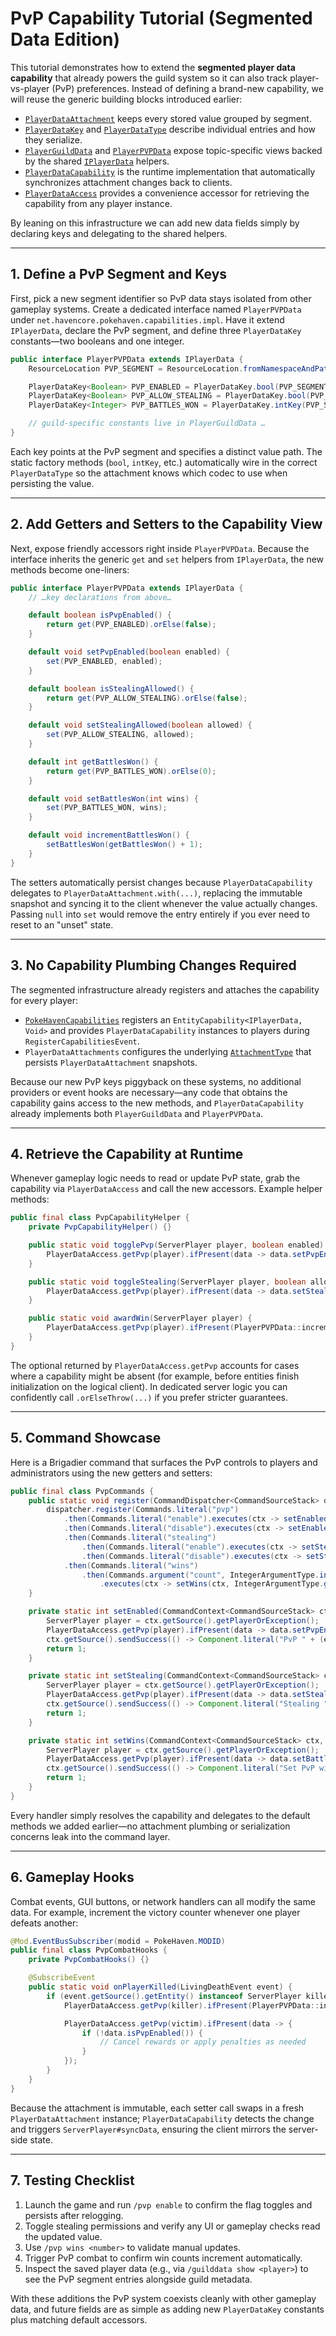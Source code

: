 # PvP Capability Tutorial (Segmented Data Edition)

This tutorial demonstrates how to extend the **segmented player data capability** that already powers the guild system so it can also track player-vs-player (PvP) preferences. Instead of defining a brand-new capability, we will reuse the generic building blocks introduced earlier:

- [`PlayerDataAttachment`](../src/main/java/net/havencore/pokehaven/capabilities/PlayerDataAttachment.java) keeps every stored value grouped by segment.
- [`PlayerDataKey`](../src/main/java/net/havencore/pokehaven/capabilities/PlayerDataKey.java) and [`PlayerDataType`](../src/main/java/net/havencore/pokehaven/capabilities/PlayerDataType.java) describe individual entries and how they serialize.
- [`PlayerGuildData`](../src/main/java/net/havencore/pokehaven/capabilities/impl/PlayerGuildData.java) and [`PlayerPVPData`](../src/main/java/net/havencore/pokehaven/capabilities/impl/PlayerPVPData.java) expose topic-specific views backed by the shared [`IPlayerData`](../src/main/java/net/havencore/pokehaven/capabilities/IPlayerData.java) helpers.
- [`PlayerDataCapability`](../src/main/java/net/havencore/pokehaven/capabilities/PlayerDataCapability.java) is the runtime implementation that automatically synchronizes attachment changes back to clients.
- [`PlayerDataAccess`](../src/main/java/net/havencore/pokehaven/capabilities/PlayerDataAccess.java) provides a convenience accessor for retrieving the capability from any player instance.

By leaning on this infrastructure we can add new data fields simply by declaring keys and delegating to the shared helpers.

---

## 1. Define a PvP Segment and Keys

First, pick a new segment identifier so PvP data stays isolated from other gameplay systems. Create a dedicated interface named `PlayerPVPData` under `net.havencore.pokehaven.capabilities.impl`. Have it extend `IPlayerData`, declare the PvP segment, and define three `PlayerDataKey` constants—two booleans and one integer.

```java
public interface PlayerPVPData extends IPlayerData {
    ResourceLocation PVP_SEGMENT = ResourceLocation.fromNamespaceAndPath(PokeHaven.MODID, "pvp");

    PlayerDataKey<Boolean> PVP_ENABLED = PlayerDataKey.bool(PVP_SEGMENT, "enable_pvp");
    PlayerDataKey<Boolean> PVP_ALLOW_STEALING = PlayerDataKey.bool(PVP_SEGMENT, "allow_stealing");
    PlayerDataKey<Integer> PVP_BATTLES_WON = PlayerDataKey.intKey(PVP_SEGMENT, "battles_won");

    // guild-specific constants live in PlayerGuildData …
}
```

Each key points at the PvP segment and specifies a distinct value path. The static factory methods (`bool`, `intKey`, etc.) automatically wire in the correct `PlayerDataType` so the attachment knows which codec to use when persisting the value.

---

## 2. Add Getters and Setters to the Capability View

Next, expose friendly accessors right inside `PlayerPVPData`. Because the interface inherits the generic `get` and `set` helpers from `IPlayerData`, the new methods become one-liners:

```java
public interface PlayerPVPData extends IPlayerData {
    // …key declarations from above…

    default boolean isPvpEnabled() {
        return get(PVP_ENABLED).orElse(false);
    }

    default void setPvpEnabled(boolean enabled) {
        set(PVP_ENABLED, enabled);
    }

    default boolean isStealingAllowed() {
        return get(PVP_ALLOW_STEALING).orElse(false);
    }

    default void setStealingAllowed(boolean allowed) {
        set(PVP_ALLOW_STEALING, allowed);
    }

    default int getBattlesWon() {
        return get(PVP_BATTLES_WON).orElse(0);
    }

    default void setBattlesWon(int wins) {
        set(PVP_BATTLES_WON, wins);
    }

    default void incrementBattlesWon() {
        setBattlesWon(getBattlesWon() + 1);
    }
}
```

The setters automatically persist changes because `PlayerDataCapability` delegates to `PlayerDataAttachment.with(...)`, replacing the immutable snapshot and syncing it to the client whenever the value actually changes. Passing `null` into `set` would remove the entry entirely if you ever need to reset to an "unset" state.

---

## 3. No Capability Plumbing Changes Required

The segmented infrastructure already registers and attaches the capability for every player:

- [`PokeHavenCapabilities`](../src/main/java/net/havencore/pokehaven/capabilities/PokeHavenCapabilities.java) registers an `EntityCapability<IPlayerData, Void>` and provides `PlayerDataCapability` instances to players during `RegisterCapabilitiesEvent`.
- `PlayerDataAttachments` configures the underlying [`AttachmentType`](../src/main/java/net/havencore/pokehaven/capabilities/PlayerDataAttachments.java) that persists `PlayerDataAttachment` snapshots.

Because our new PvP keys piggyback on these systems, no additional providers or event hooks are necessary—any code that obtains the capability gains access to the new methods, and `PlayerDataCapability` already implements both `PlayerGuildData` and `PlayerPVPData`.

---

## 4. Retrieve the Capability at Runtime

Whenever gameplay logic needs to read or update PvP state, grab the capability via `PlayerDataAccess` and call the new accessors. Example helper methods:

```java
public final class PvpCapabilityHelper {
    private PvpCapabilityHelper() {}

    public static void togglePvp(ServerPlayer player, boolean enabled) {
        PlayerDataAccess.getPvp(player).ifPresent(data -> data.setPvpEnabled(enabled));
    }

    public static void toggleStealing(ServerPlayer player, boolean allowed) {
        PlayerDataAccess.getPvp(player).ifPresent(data -> data.setStealingAllowed(allowed));
    }

    public static void awardWin(ServerPlayer player) {
        PlayerDataAccess.getPvp(player).ifPresent(PlayerPVPData::incrementBattlesWon);
    }
}
```

The optional returned by `PlayerDataAccess.getPvp` accounts for cases where a capability might be absent (for example, before entities finish initialization on the logical client). In dedicated server logic you can confidently call `.orElseThrow(...)` if you prefer stricter guarantees.

---

## 5. Command Showcase

Here is a Brigadier command that surfaces the PvP controls to players and administrators using the new getters and setters:

```java
public final class PvpCommands {
    public static void register(CommandDispatcher<CommandSourceStack> dispatcher) {
        dispatcher.register(Commands.literal("pvp")
            .then(Commands.literal("enable").executes(ctx -> setEnabled(ctx, true)))
            .then(Commands.literal("disable").executes(ctx -> setEnabled(ctx, false)))
            .then(Commands.literal("stealing")
                .then(Commands.literal("enable").executes(ctx -> setStealing(ctx, true)))
                .then(Commands.literal("disable").executes(ctx -> setStealing(ctx, false))))
            .then(Commands.literal("wins")
                .then(Commands.argument("count", IntegerArgumentType.integer(0))
                    .executes(ctx -> setWins(ctx, IntegerArgumentType.getInteger(ctx, "count"))))));
    }

    private static int setEnabled(CommandContext<CommandSourceStack> ctx, boolean enabled) throws CommandSyntaxException {
        ServerPlayer player = ctx.getSource().getPlayerOrException();
        PlayerDataAccess.getPvp(player).ifPresent(data -> data.setPvpEnabled(enabled));
        ctx.getSource().sendSuccess(() -> Component.literal("PvP " + (enabled ? "enabled" : "disabled")), true);
        return 1;
    }

    private static int setStealing(CommandContext<CommandSourceStack> ctx, boolean allowed) throws CommandSyntaxException {
        ServerPlayer player = ctx.getSource().getPlayerOrException();
        PlayerDataAccess.getPvp(player).ifPresent(data -> data.setStealingAllowed(allowed));
        ctx.getSource().sendSuccess(() -> Component.literal("Stealing " + (allowed ? "enabled" : "disabled")), true);
        return 1;
    }

    private static int setWins(CommandContext<CommandSourceStack> ctx, int wins) throws CommandSyntaxException {
        ServerPlayer player = ctx.getSource().getPlayerOrException();
        PlayerDataAccess.getPvp(player).ifPresent(data -> data.setBattlesWon(wins));
        ctx.getSource().sendSuccess(() -> Component.literal("Set PvP wins to " + wins), true);
        return 1;
    }
}
```

Every handler simply resolves the capability and delegates to the default methods we added earlier—no attachment plumbing or serialization concerns leak into the command layer.

---

## 6. Gameplay Hooks

Combat events, GUI buttons, or network handlers can all modify the same data. For example, increment the victory counter whenever one player defeats another:

```java
@Mod.EventBusSubscriber(modid = PokeHaven.MODID)
public final class PvpCombatHooks {
    private PvpCombatHooks() {}

    @SubscribeEvent
    public static void onPlayerKilled(LivingDeathEvent event) {
        if (event.getSource().getEntity() instanceof ServerPlayer killer && event.getEntity() instanceof ServerPlayer victim) {
            PlayerDataAccess.getPvp(killer).ifPresent(PlayerPVPData::incrementBattlesWon);

            PlayerDataAccess.getPvp(victim).ifPresent(data -> {
                if (!data.isPvpEnabled()) {
                    // Cancel rewards or apply penalties as needed
                }
            });
        }
    }
}
```

Because the attachment is immutable, each setter call swaps in a fresh `PlayerDataAttachment` instance; `PlayerDataCapability` detects the change and triggers `ServerPlayer#syncData`, ensuring the client mirrors the server-side state.

---

## 7. Testing Checklist

1. Launch the game and run `/pvp enable` to confirm the flag toggles and persists after relogging.
2. Toggle stealing permissions and verify any UI or gameplay checks read the updated value.
3. Use `/pvp wins <number>` to validate manual updates.
4. Trigger PvP combat to confirm win counts increment automatically.
5. Inspect the saved player data (e.g., via `/guilddata show <player>`) to see the PvP segment entries alongside guild metadata.

With these additions the PvP system coexists cleanly with other gameplay data, and future fields are as simple as adding new `PlayerDataKey` constants plus matching default accessors.
